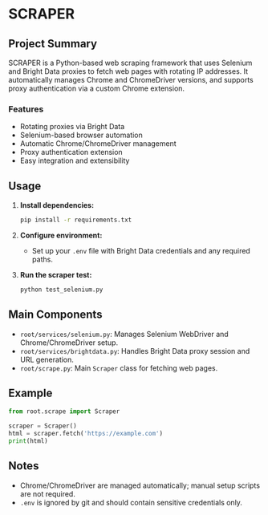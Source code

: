
# SCRAPER

## Project Summary

SCRAPER is a Python-based web scraping framework that uses Selenium and Bright Data proxies to fetch web pages with rotating IP addresses. It automatically manages Chrome and ChromeDriver versions, and supports proxy authentication via a custom Chrome extension.

### Features
- Rotating proxies via Bright Data
- Selenium-based browser automation
- Automatic Chrome/ChromeDriver management
- Proxy authentication extension
- Easy integration and extensibility

## Usage

1. **Install dependencies:**
   ```bash
   pip install -r requirements.txt
   ```

2. **Configure environment:**
   - Set up your `.env` file with Bright Data credentials and any required paths.

3. **Run the scraper test:**
   ```bash
   python test_selenium.py
   ```

## Main Components

- `root/services/selenium.py`: Manages Selenium WebDriver and Chrome/ChromeDriver setup.
- `root/services/brightdata.py`: Handles Bright Data proxy session and URL generation.
- `root/scrape.py`: Main `Scraper` class for fetching web pages.

## Example

```python
from root.scrape import Scraper

scraper = Scraper()
html = scraper.fetch('https://example.com')
print(html)
```

## Notes
- Chrome/ChromeDriver are managed automatically; manual setup scripts are not required.
- `.env` is ignored by git and should contain sensitive credentials only.
